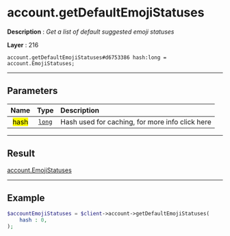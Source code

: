# account.getDefaultEmojiStatuses

**Description** : *Get a list of default suggested emoji statuses*

**Layer** : 216

```tl
account.getDefaultEmojiStatuses#d6753386 hash:long = account.EmojiStatuses;
```

---

## Parameters

| Name | Type | Description |
| :---: | :---: | :--- |
| <mark>hash</mark> | [`long`](type/long) | Hash used for caching, for more info click here |

---

## Result

[account.EmojiStatuses](type/account.EmojiStatuses)

---

## Example

```php
$accountEmojiStatuses = $client->account->getDefaultEmojiStatuses(
	hash : 0,
);
```